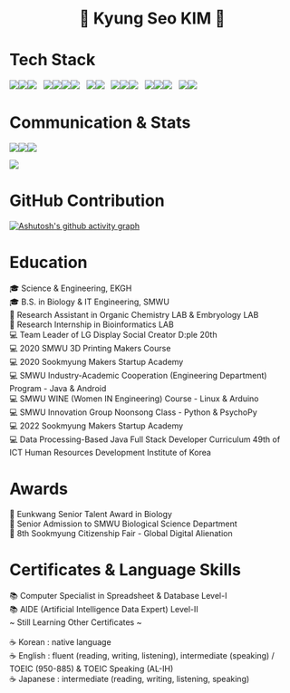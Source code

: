 <h1 align="center"> 🤍 Kyung Seo KIM 🤍 </h1>
<h3 align="center"> </h3>

# Tech Stack

<img src="https://img.shields.io/badge/Python-3776AB?style=for-the-badge&logo=Python&logoColor=white"><img src="https://img.shields.io/badge/java-%23ED8B00?style=for-the-badge&logo=openjdk&logoColor=white"><img src="https://img.shields.io/badge/javascript-F7DF1E?style=for-the-badge&logo=javascript&logoColor=white"> 
&nbsp; 
<img src="https://img.shields.io/badge/qt-41CD52?style=for-the-badge&logo=qt&logoColor=white"><img src="https://img.shields.io/badge/html5-E34F26?style=for-the-badge&logo=html5&logoColor=white"><img src="https://img.shields.io/badge/css3-1572B6?style=for-the-badge&logo=css3&logoColor=white"><img src="https://img.shields.io/badge/react-61DAFB?style=for-the-badge&logo=react&logoColor=white">
&nbsp; 
<img src="https://img.shields.io/badge/android-34A853?style=for-the-badge&logo=android&logoColor=white"><img src="https://img.shields.io/badge/kotlin-7F52FF?style=for-the-badge&logo=kotlin&logoColor=white">
&nbsp; 
<img src="https://img.shields.io/badge/tensorflow-FF6F00?style=for-the-badge&logo=tensorflow&logoColor=white"><img src="https://img.shields.io/badge/pytorch-EE4C2C?style=for-the-badge&logo=pytorch&logoColor=white"><img src="https://img.shields.io/badge/pandas-150458?style=for-the-badge&logo=pandas&logoColor=white">
&nbsp; 
<img src="https://img.shields.io/badge/mysql-4479A1?style=for-the-badge&logo=mysql&logoColor=white"><img src="https://img.shields.io/badge/oracle-F80000?style=for-the-badge&logo=oracle&logoColor=white"><img src="https://img.shields.io/badge/mariadb-003545?style=for-the-badge&logo=mariadb&logoColor=white">
&nbsp; 
<img src="https://img.shields.io/badge/linux-FCC624?style=for-the-badge&logo=linux&logoColor=white"><img src="https://img.shields.io/badge/netlify-00C7B7?style=for-the-badge&logo=netlify&logoColor=white">

# Communication & Stats

<img src="https://img.shields.io/badge/slack-4A154B?style=for-the-badge&logo=slack&logoColor=white"><img src="https://img.shields.io/badge/notion-333333?style=for-the-badge&logo=notion&logoColor=white"><img src="https://img.shields.io/badge/zoom-0B5CFF?style=for-the-badge&logo=zoom&logoColor=white">

<p align="left">
<picture>
  <source
    srcset="https://github-readme-stats.vercel.app/api?username=kkyungseo&show_icons=true&theme=dracula"
    media="(prefers-color-scheme: dark)"
  />
  <source
    srcset="https://github-readme-stats.vercel.app/api?username=kkyungseo&show_icons=true"
    media="(prefers-color-scheme: light), (prefers-color-scheme: no-preference)"
  />
  <img src="https://github-readme-stats.vercel.app/api?username=anuraghazra&show_icons=true" />
</picture>
</p>

# GitHub Contribution
[![Ashutosh's github activity graph](https://github-readme-activity-graph.vercel.app/graph?username=kkyungseo&theme=material-palenight)](https://github.com/ashutosh00710/github-readme-activity-graph)

<!--
![Top Langs](https://github-readme-stats.vercel.app/api/top-langs/?username=kkyungseo&layout=compact)
-->

# Education
🎓 Science & Engineering, EKGH <br/>
🎓 B.S. in Biology & IT Engineering, SMWU <br/>
🥼 Research Assistant in Organic Chemistry LAB & Embryology LAB <br/>
🥼 Research Internship in Bioinformatics LAB <br/>
💻 Team Leader of LG Display Social Creator D:ple 20th <br/>
💻 2020 SMWU 3D Printing Makers Course <br/>
💻 2020 Sookmyung Makers Startup Academy <br/>
💻 SMWU Industry-Academic Cooperation (Engineering Department) Program - Java & Android <br/>
💻 SMWU WINE (Women IN Engineering) Course - Linux & Arduino <br/>
💻 SMWU Innovation Group Noonsong Class - Python & PsychoPy <br/>
💻 2022 Sookmyung Makers Startup Academy <br/>
💻 Data Processing-Based Java Full Stack Developer Curriculum 49th of ICT Human Resources Development Institute of Korea

# Awards
🏅 Eunkwang Senior Talent Award in Biology <br/>
🏅 Senior Admission to SMWU Biological Science Department <br/>
🏅 8th Sookmyung Citizenship Fair - Global Digital Alienation

# Certificates & Language Skills
📚 Computer Specialist in Spreadsheet & Database Level-I <br/>
📚 AIDE (Artificial Intelligence Data Expert) Level-II <br/>
~ Still Learning Other Certificates ~ <br/>
<br/>
☕ Korean : native language <br/>
☕ English : fluent (reading, writing, listening), intermediate (speaking) / TOEIC (950-885) & TOEIC Speaking (AL-IH) <br/> 
☕ Japanese : intermediate (reading, writing, listening, speaking)   <br/>




